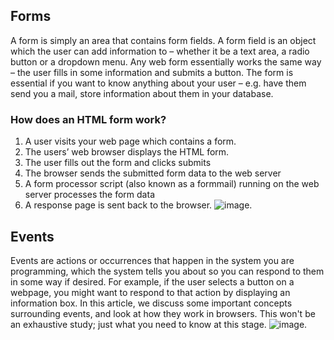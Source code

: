 ## Forms
A form is simply an area that contains form fields. A form field is an object which the user can add information to – whether it be a text area, a radio button or a dropdown menu. Any web form essentially works the same way – the user fills in some information and submits a button. The form is essential if you want to know anything about your user – e.g. have them send you a mail, store information about them in your database.
### How does an HTML form work?
1. A user visits your web page which contains a form.
2. The users’ web browser displays the HTML form.
3. The user fills out the form and clicks submits
4. The browser sends the submitted form data to the web server
5. A form processor script (also known as a formmail) running on the web server processes the form data
6. A response page is sent back to the browser.
![image](https://s3-us-west-2.amazonaws.com/staticresources123/site/other/landings/php-contact-form/contact-form.png).

## Events
Events are actions or occurrences that happen in the system you are programming, which the system tells you about so you can respond to them in some way if desired. For example, if the user selects a button on a webpage, you might want to respond to that action by displaying an information box. In this article, we discuss some important concepts surrounding events, and look at how they work in browsers. This won't be an exhaustive study; just what you need to know at this stage.
![image](https://media.prod.mdn.mozit.cloud/attachments/2016/10/07/14075/1805b5a6f5ec0cd7f64f9d645f144510/bubbling-capturing.png).
